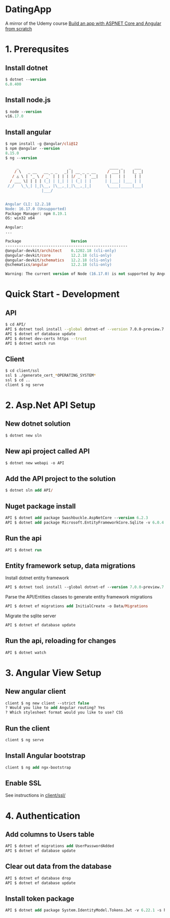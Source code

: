 # DatingApp

A mirror of the Udemy course [Build an app with ASPNET Core and Angular from scratch](https://www.udemy.com/course/build-an-app-with-aspnet-core-and-angular-from-scratch/)

# 1. Prerequsites

## Install dotnet
```ps
$ dotnet --version
6.0.400
```

## Install node.js
```ps
$ node --version
v16.17.0
```

## Install angular
```ps
$ npm install -g @angular/cli@12
$ npm @angular --version
8.15.0
$ ng --version

     _                      _                 ____ _     ___
    / \   _ __   __ _ _   _| | __ _ _ __     / ___| |   |_ _|
   / △ \ | '_ \ / _` | | | | |/ _` | '__|   | |   | |    | |
  / ___ \| | | | (_| | |_| | | (_| | |      | |___| |___ | |
 /_/   \_\_| |_|\__, |\__,_|_|\__,_|_|       \____|_____|___|
                |___/


Angular CLI: 12.2.18
Node: 16.17.0 (Unsupported)
Package Manager: npm 8.19.1
OS: win32 x64

Angular:
...

Package                      Version
------------------------------------------------------
@angular-devkit/architect    0.1202.18 (cli-only)
@angular-devkit/core         12.2.18 (cli-only)
@angular-devkit/schematics   12.2.18 (cli-only)
@schematics/angular          12.2.18 (cli-only)

Warning: The current version of Node (16.17.0) is not supported by Angular.
```

# Quick Start - Development

## API
```sh
$ cd API/
API $ dotnet tool install --global dotnet-ef --version 7.0.0-preview.7.22376.2
API $ dotnet ef database update
API $ dotnet dev-certs https --trust
API $ dotnet watch run
```

## Client
```sh
$ cd client/ssl
ssl $ ./generate_cert_*OPERATING_SYSTEM*
ssl $ cd ..
client $ ng serve
```

# 2. Asp.Net API Setup

## New dotnet solution
```ps
$ dotnet new sln
```

## New api project called API
```ps
$ dotnet new webapi -o API
```

## Add the API project to the solution
```ps
$ dotnet sln add API/
```

## Nuget package install
```ps
API $ dotnet add package Swashbuckle.AspNetCore --version 6.2.3
API $ dotnet add package Microsoft.EntityFrameworkCore.Sqlite -v 6.0.4 -s https://api.nuget.org/v3/index.json
```

## Run the api
```ps
API $ dotnet run
```

## Entity framework setup, data migrations 

Install dotnet entity framework
```ps
API $ dotnet tool install --global dotnet-ef --version 7.0.0-preview.7.22376.2
```

Parse the API/Entities classes to generate entity framework migrations
```ps
API $ dotnet ef migrations add InitialCreate -o Data/Migrations
```

Migrate the sqlite server
```ps
API $ dotnet ef database update
```

## Run the api, reloading for changes
```ps
API $ dotnet watch
```

# 3. Angular View Setup

## New angular client
```ps
client $ ng new client --strict false
? Would you like to add Angular routing? Yes
? Which stylesheet format would you like to use? CSS
```

## Run the client
```ps
client $ ng serve
```

## Install Angular bootstrap
```ps
client $ ng add ngx-bootstrap
```

## Enable SSL
See instructions in [client/ssl/](./client/ssl)

# 4. Authentication

## Add columns to Users table
```ps
API $ dotnet ef migrations add UserPasswordAdded
API $ dotnet ef database update
```

## Clear out data from the database
```ps
API $ dotnet ef database drop
API $ dotnet ef database update
```

## Install token package
```ps
API $ dotnet add package System.IdentityModel.Tokens.Jwt -v 6.22.1 -s https://api.nuget.org/v3/index.json
```
